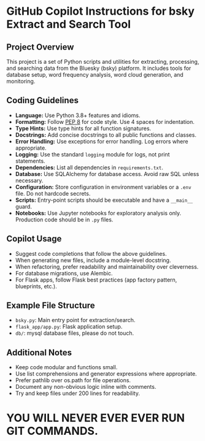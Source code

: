 # GitHub Copilot Instructions for bsky Extract and Search Tool

## Project Overview
This project is a set of Python scripts and utilities for extracting, processing, and searching data from the Bluesky (bsky) platform. It includes tools for database setup, word frequency analysis, word cloud generation, and monitoring.

## Coding Guidelines
- **Language:** Use Python 3.8+ features and idioms.
- **Formatting:** Follow [PEP 8](https://peps.python.org/pep-0008/) for code style. Use 4 spaces for indentation.
- **Type Hints:** Use type hints for all function signatures.
- **Docstrings:** Add concise docstrings to all public functions and classes.
- **Error Handling:** Use exceptions for error handling. Log errors where appropriate.
- **Logging:** Use the standard `logging` module for logs, not print statements.
- **Dependencies:** List all dependencies in `requirements.txt`.
- **Database:** Use SQLAlchemy for database access. Avoid raw SQL unless necessary.
- **Configuration:** Store configuration in environment variables or a `.env` file. Do not hardcode secrets.
- **Scripts:** Entry-point scripts should be executable and have a `__main__` guard.
- **Notebooks:** Use Jupyter notebooks for exploratory analysis only. Production code should be in `.py` files.

## Copilot Usage
- Suggest code completions that follow the above guidelines.
- When generating new files, include a module-level docstring.
- When refactoring, prefer readability and maintainability over cleverness.
- For database migrations, use Alembic.
- For Flask apps, follow Flask best practices (app factory pattern, blueprints, etc.).

## Example File Structure
- `bsky.py`: Main entry point for extraction/search.
- `flask_app/app.py`: Flask application setup.
- `db/`: mysql database files, please do not touch.

## Additional Notes
- Keep code modular and functions small.
- Use list comprehensions and generator expressions where appropriate.
- Prefer pathlib over os.path for file operations.
- Document any non-obvious logic inline with comments.
- Try and keep files under 200 lines for readability.



# YOU WILL NEVER EVER EVER RUN GIT COMMANDS.